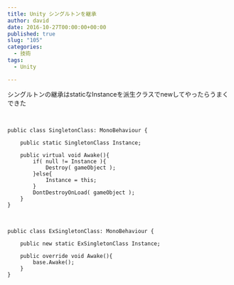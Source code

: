 ```yaml
---
title: Unity シングルトンを継承
author: david
date: 2016-10-27T00:00:00+00:00
published: true
slug: "105"
categories:
  - 技術
tags:
  - Unity

---
```

シングルトンの継承はstaticなInstanceを派生クラスでnewしてやったらうまくできた

&nbsp;

```
public class SingletonClass: MonoBehaviour {

	public static SingletonClass Instance;

	public virtual void Awake(){
		if( null != Instance ){
			Destroy( gameObject );
		}else{
			Instance = this;
		}
		DontDestroyOnLoad( gameObject );
	}
}
```

&nbsp;

```
public class ExSingletonClass: MonoBehaviour {

	public new static ExSingletonClass Instance;

	public override void Awake(){
		base.Awake();
	}
}
```